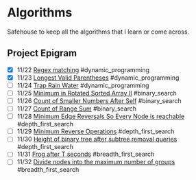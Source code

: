 # Algorithms

Safehouse to keep all the algorithms that I learn or come across.

## Project Epigram

- [x] 11/22 [Regex matching](https://leetcode.com/problems/regular-expression-matching/) #dynamic_programming
- [x] 11/23 [Longest Valid Parentheses](https://leetcode.com/problems/longest-valid-parentheses/) #dynamic_programming
- [ ] 11/24 [Trap Rain Water](https://leetcode.com/problems/trapping-rain-water/) #dynamic_programming
- [ ] 11/25 [Minimum in Rotated Sorted Array II](https://leetcode.com/problems/find-minimum-in-rotated-sorted-array-ii/) #binary_search
- [ ] 11/26 [Count of Smaller Numbers After Self](https://leetcode.com/problems/count-of-smaller-numbers-after-self/) #binary_search
- [ ] 11/27 [Count of Range Sum](https://leetcode.com/problems/count-of-range-sum/) #binary_search
- [ ] 11/28 [Minimum Edge Reversals So Every Node is reachable](https://leetcode.com/problems/minimum-edge-reversals-so-every-node-is-reachable/) #depth_first_search
- [ ] 11/29 [Minimum Reverse Operations](https://leetcode.com/problems/minimum-reverse-operations) #depth_first_search
- [ ] 11/30 [Height of binary tree after subtree removal queries](https://leetcode.com/problems/height-of-binary-tree-after-subtree-removal-queries) #depth_first_search
- [ ] 11/31 [Frog after T seconds](https://leetcode.com/problems/frog-position-after-t-seconds) #breadth_first_search
- [ ] 11/32 [Divide nodes into the maximum number of groups](https://leetcode.com/problems/divide-nodes-into-the-maximum-number-of-groups/) #breadth_first_search
